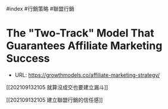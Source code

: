#index #行銷策略 #聯盟行銷 
# The "Two-Track" Model That Guarantees Affiliate Marketing Success

- URL: https://growthmodels.co/affiliate-marketing-strategy/

[[202109132105 就算沒成交也要建立漏斗]]

[[202109132105 建立聯盟行銷的信任感]]